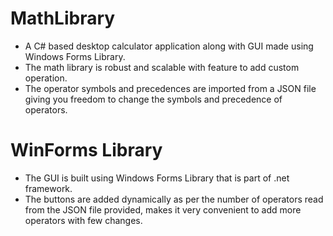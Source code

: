 # MathLibrary
* A C# based desktop calculator application along with GUI made using Windows Forms Library. 
* The math library is robust and scalable with feature to add custom operation. 
* The operator symbols and precedences are imported from a JSON file giving you freedom to change the symbols and precedence of operators.

# WinForms Library
* The GUI is built using Windows Forms Library that is part of .net framework.
* The buttons are added dynamically as per the number of operators read from the JSON file provided, makes it very convenient to add more operators with few changes.


